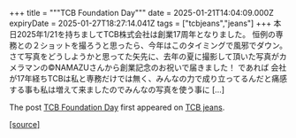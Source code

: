 +++
title = """TCB Foundation Day"""
date = 2025-01-21T14:04:09.000Z
expiryDate = 2025-01-27T18:27:14.041Z
tags = ["tcbjeans","jeans"]
+++
本日2025年1/21を持ちましてTCB株式会社は創業17周年となりました。 恒例の専務との２ショットを撮ろうと思ったら、今年はこのタイミングで風邪でダウン。 さて写真をどうしようかと思ってた矢先に、去年の夏に撮影して頂いた写真がカメラマンの©︎NAMAZUさんから創業記念のお祝いで届きました！ であれば 会社が17年経ちTCBは私と専務だけでは無く、みんなの力で成り立ってるんだと痛感する事も私は増えて来ましたのでみんなの写真を使う事に \[…\]

The post [TCB Foundation Day](http://tcbjeans.com/2025/01/21/50893) first appeared on [TCB jeans](http://tcbjeans.com).

[[source]](http://tcbjeans.com/2025/01/21/50893)
